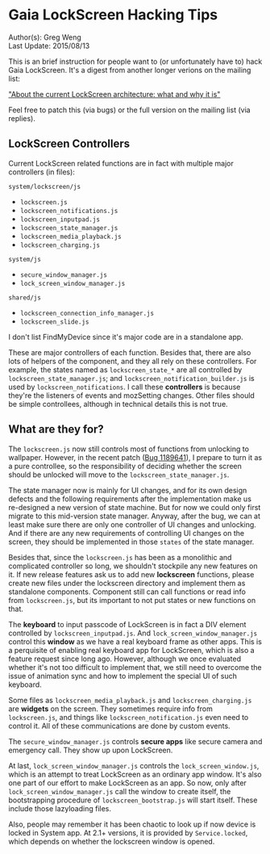 # Gaia LockScreen Hacking Tips

Author(s): Greg Weng</br>Last Update: 2015/08/13

This is an brief instruction for people want to (or unfortunately have to) hack Gaia LockScreen.
It's a digest from another longer verions on the mailing list:

["About the current LockScreen architecture: what and why it is"](https://groups.google.com/forum/#!searchin/mozilla.dev.gaia/About$20/mozilla.dev.gaia/8yy1lrqzVfU/VaWkhnUPDgAJ)

Feel free to patch this (via bugs) or the full version on the mailing list (via replies).

## LockScreen Controllers

Current LockScreen related functions are in fact with multiple major controllers (in files):

`system/lockscreen/js`

* `lockscreen.js`
* `lockscreen_notifications.js`
* `lockscreen_inputpad.js`
* `lockscreen_state_manager.js`
* `lockscreen_media_playback.js`
* `lockscreen_charging.js`

`system/js`

* `secure_window_manager.js`
* `lock_screen_window_manager.js`

`shared/js`

* `lockscreen_connection_info_manager.js`
* `lockscreen_slide.js`

I don't list FindMyDevice since it's major code are in a standalone app.

These are major controllers of each function.
Besides that, there are also lots of helpers of the component, and they all rely on these controllers.
For example, the states named as `lockscreen_state_*` are all controlled by `lockscreen_state_manager.js`; and `lockscreen_notification_builder.js` is used by `lockscreen_notifications`.
I call these **controllers** is because they're the listeners of events and mozSetting changes.
Other files should be simple controllees, although in technical details this is not true.

## What are they for?

The `lockscreen.js` now still controls most of functions from unlocking to wallpaper.
However, in the recent patch ([Bug 1189641](https://bugzilla.mozilla.org/show_bug.cgi?id=1189641)), I prepare to turn it as a pure controllee, so the responsibility of deciding whether the screen should be unlocked will move to the `lockscreen_state_manager.js`.

The state manager now is mainly for UI changes, and for its own design defects and the following requirements after the implementation make us re-designed a new version of state machine.
But for now we could only first migrate to this mid-version state manager.
Anyway, after the bug, we can at least make sure there are only one controller of UI changes and unlocking.
And if there are any new requirements of controlling UI changes on the screen, they should be implemented in those `states` of the state manager.

Besides that, since the `lockscreen.js` has been as a monolithic and complicated controller so long, we shouldn't stockpile any new features on it.
If new release features ask us to add new **lockscreen** functions, please create new files under the lockscreen directory and implement them as standalone components.
Component still can call functions or read info from `lockscreen.js`, but its important to not put states or new functions on that.

The **keyboard** to input passcode of LockScreen is in fact a DIV element controlled by `lockscreen_inputpad.js`.
And `lock_screen_window_manager.js` control this **window** as we have a real keyboard frame as other apps.
This is a perquisite of enabling real keyboard app for LockScreen, which is also a feature request since long ago.
However, although we once evaluated whether it's not too difficult to implement that, we still need to overcome the issue of animation sync and how to implement the special UI of such keyboard.

Some files as `lockscreen_media_playback.js` and `lockscreen_charging.js` are **widgets** on the screen.
They sometimes require info from `lockscreen.js`, and things like `lockscreen_notification.js` even need to control it.
All of these communications are done by custom events.

The `secure_window_manager.js` controls **secure apps** like secure camera and emergency call.
They show up upon LockScreen.

At last, `lock_screen_window_manager.js` controls the `lock_screen_window.js`, which is an attempt to treat LockScreen as an ordinary app window.
It's also one part of our effort to make LockScreen as an app.
So now, only after `lock_screen_window_manager.js` call the window to create itself, the bootstrapping procedure of `lockscreen_bootstrap.js` will start itself.
These include those lazyloading files.

Also, people may remember it has been chaotic to look up if now device is locked in System app.
At 2.1+ versions, it is provided by `Service.locked`, which depends on whether the lockscreen window is opened.
